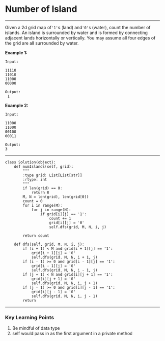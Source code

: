 # Number of Island

---

Given a 2d grid map of`'1'`s \(land\) and`'0'`s \(water\), count the number of islands. An island is surrounded by water and is formed by connecting adjacent lands horizontally or vertically. You may assume all four edges of the grid are all surrounded by water.

**Example 1:**

```
Input:

11110
11010
11000
00000

Output:
 1
```

**Example 2:**

```
Input:

11000
11000
00100
00011

Output: 
3
```

---

```
class Solution(object):
    def numIslands(self, grid):
        """
        :type grid: List[List[str]]
        :rtype: int
        """
        if len(grid) == 0:
            return 0
        M, N = len(grid), len(grid[0])
        count = 0
        for i in range(M):
            for j in range(N):
                if grid[i][j] == '1':
                    count += 1
                    grid[i][j] = '0'
                    self.dfs(grid, M, N, i, j)

        return count

    def dfs(self, grid, M, N, i, j):
        if (i + 1) < M and grid[i + 1][j] == '1':
            grid[i + 1][j] = '0'
            self.dfs(grid, M, N, i + 1, j)
        if (i - 1) >= 0 and grid[i - 1][j] == '1':
            grid[i - 1][j] = '0'
            self.dfs(grid, M, N, i - 1, j)
        if (j + 1) < N and grid[i][j + 1] == '1':
            grid[i][j + 1] = '0'
            self.dfs(grid, M, N, i, j + 1)
        if (j - 1) >= 0 and grid[i][j - 1] == '1':
            grid[i][j - 1] = '0'
            self.dfs(grid, M, N, i, j - 1)
        return
```

---

### Key Learning Points

1. Be mindful of data type
2. self would pass in as the first argument in a private method





